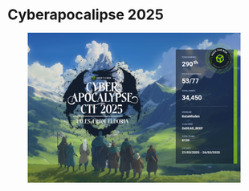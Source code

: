 # Cyberapocalipse 2025

<figure><img src="../../.gitbook/assets/image (33).png" alt=""><figcaption></figcaption></figure>
